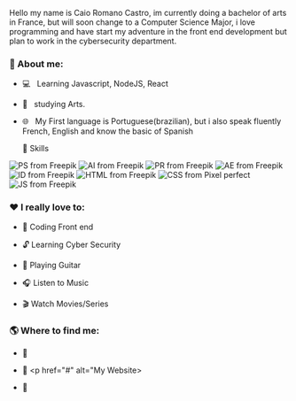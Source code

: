 Hello my name is Caio Romano Castro, im currently doing a bachelor of arts in France, but will soon change to a Computer Science Major, i love programming and have start my adventure in the front end development but plan to work in the cybersecurity department.

<h3> 📕 About me:</h3>

- 💻 &nbsp; Learning Javascript, NodeJS, React
- 🎨 &nbsp; studying Arts.
- 🌐 &nbsp; My First language is Portuguese(brazilian), but i also speak fluently French, English and know the basic of Spanish

  🔧 Skills

<img href="./img/ps.png" alt="PS from Freepik"/>
<img href="./img/ai.png" alt="AI from Freepik"/>
<img href="./img/pr.png" alt="PR from Freepik"/>
<img href="./img/ae.png" alt="AE from Freepik"/>
<img href="./img/id.png" alt="ID from Freepik"/>
<img href="./img/html.png" alt="HTML from Freepik"/>
<img href="./img/css.png" alt="CSS from Pixel perfect"/>
<img href="./img/js.png" alt="JS from Freepik"/>

 <h3> ❤️ I really love to: </h3>

- 📂 Coding Front end

- 🔓 Learning Cyber Security

- 🎸 Playing Guitar

- 🎧 Listen to Music

- 🎬 Watch Movies/Series

<h3> 🌎 Where to find me:</h3>

- 🔗 <p href="https://www.linkedin.com/in/caio-romano-castro-5b3499240/">

- 🔗 <p href="#" alt="My Website>

- 🔗 <p href="https://discord.com/users/218303368756592642">
